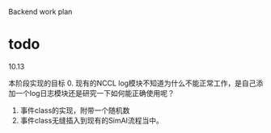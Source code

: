 Backend work plan

# todo
10.13 

本阶段实现的目标
0. 现有的NCCL log模块不知道为什么不能正常工作，是自己添加一个log日志模块还是研究一下如何能正确使用呢？
1. 事件class的实现，附带一个随机数
2. 事件class无缝插入到现有的SimAI流程当中。
